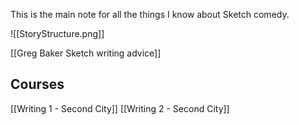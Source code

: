 This is the main note for all the things I know about Sketch comedy.



![[StoryStructure.png]]


[[Greg Baker Sketch writing advice]]


## Courses
[[Writing 1 - Second City]]
[[Writing 2 - Second City]]

